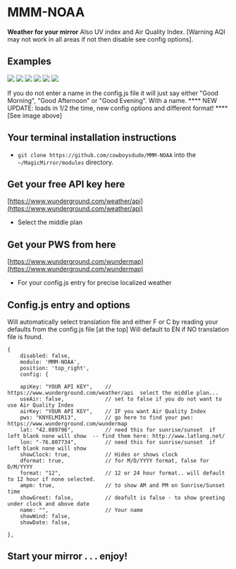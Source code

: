 # MMM-NOAA

**Weather for your mirror**
  Also UV index and Air Quality Index.  [Warning AQI may not work in all areas if not then disable see config options].

## Examples

![](en.png) ![](fr.png) ![](es.png) ![](sv.png) ![](de.png) ![](cn.png)

If you do not enter a name in the config.js file it will just say either "Good Morning", "Good Afternoon" or "Good Evening".  With a name.  **** NEW UPDATE:  loads in 1/2 the time, new config options and different format! **** [See image above]

## Your terminal installation instructions

* `git clone https://github.com/cowboysdude/MMM-NOAA` into the `~/MagicMirror/modules` directory.

## Get your free API key here

 [https://www.wunderground.com/weather/api](https://www.wunderground.com/weather/api)

* Select the middle plan

## Get your PWS from here


 [https://www.wunderground.com/wundermap](https://www.wunderground.com/wundermap)
 
* For your config.js entry for precise localized weather 


## Config.js entry and options

Will automatically select translation file and either F or C by reading your defaults from the config.js file [at the top]
Will default to EN if NO translation file is found.

    {
        disabled: false,
        module: 'MMM-NOAA',
        position: 'top_right',
        config: {

		apiKey: "YOUR API KEY",    // https://www.wunderground.com/weather/api  select the middle plan... 
		useAir: false,             // set to false if you do not want to use Air Quality Index
		airKey: "YOUR API KEY",    // IF you want Air Quality Index
		pws: "KNYELMIR13",         // go here to find your pws: https://www.wunderground.com/wundermap
		lat: "42.089796",          // need this for sunrise/sunset  if left blank none will show  -- find them here: http://www.latlong.net/
		lon: "-76.807734",         // need this for sunrise/sunset  if left blank none will show
		showClock: true,           // Hides or shows clock
		dformat: true,             // for M/D/YYYY format, false for D/M/YYYY
		format: "12",              // 12 or 24 hour format.. will default to 12 hour if none selected.
		ampm: true,                // to show AM and PM on Sunrise/Sunset time
		showGreet: false,          // deafult is false - to show greeting under clock and above date
		name: "",                  // Your name
		showWind: false,
		showDate: false,
	
    },

## Start your mirror . . . enjoy! 
